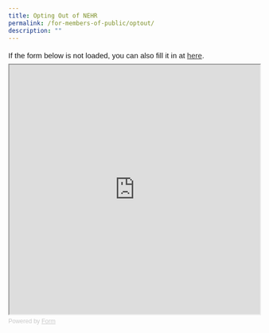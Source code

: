 ```yaml
---
title: Opting Out of NEHR
permalink: /for-members-of-public/optout/
description: ""
---
```

<div style="font-family: Sans-Serif;
    font-size: 15px;
    color: #000;
    opacity: 0.9;
    padding-top: 5px;
    padding-bottom: 8px;">
  If the form below is not loaded, you can also fill it in at
  <a href="https://form.gov.sg/64fec54fb6a38a0012bcd193">here</a>.
</div>

<!-- Change the width and height values to suit you best -->
<iframe style="width: 100%; height: 500px" src="https://form.gov.sg/64fec54fb6a38a0012bcd193" id="iframe"></iframe>

<div style="font-family: Sans-Serif;
    font-size: 12px;
    color: #999;
    opacity: 0.5;
    padding-top: 5px;">
  Powered by <a style="color: #999" href="https://form.gov.sg">Form</a>
</div>